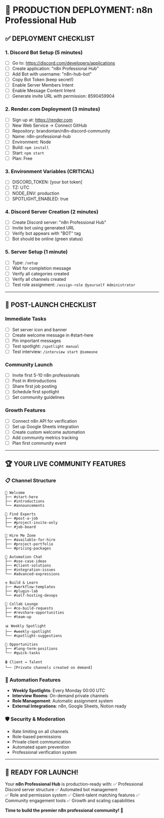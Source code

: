 # 🚀 PRODUCTION DEPLOYMENT: n8n Professional Hub

## ✅ **DEPLOYMENT CHECKLIST**

### 1. Discord Bot Setup (5 minutes)
- [ ] Go to: https://discord.com/developers/applications
- [ ] Create application: "n8n Professional Hub"  
- [ ] Add Bot with username: "n8n-hub-bot"
- [ ] Copy Bot Token (keep secret!)
- [ ] Enable Server Members Intent
- [ ] Enable Message Content Intent
- [ ] Generate invite URL with permission: 8590459904

### 2. Render.com Deployment (3 minutes)
- [ ] Sign up at: https://render.com
- [ ] New Web Service → Connect GitHub
- [ ] Repository: brandontan/n8n-discord-community
- [ ] Name: n8n-professional-hub
- [ ] Environment: Node
- [ ] Build: `npm install`
- [ ] Start: `npm start`
- [ ] Plan: Free

### 3. Environment Variables (CRITICAL)
- [ ] DISCORD_TOKEN: [your bot token]
- [ ] TZ: UTC
- [ ] NODE_ENV: production
- [ ] SPOTLIGHT_ENABLED: true

### 4. Discord Server Creation (2 minutes)
- [ ] Create Discord server: "n8n Professional Hub"
- [ ] Invite bot using generated URL
- [ ] Verify bot appears with "BOT" tag
- [ ] Bot should be online (green status)

### 5. Server Setup (1 minute)
- [ ] Type: `/setup`
- [ ] Wait for completion message
- [ ] Verify all categories created
- [ ] Verify all channels created
- [ ] Test role assignment: `/assign-role @yourself Administrator`

---

## 🎯 **POST-LAUNCH CHECKLIST**

### Immediate Tasks
- [ ] Set server icon and banner
- [ ] Create welcome message in #start-here
- [ ] Pin important messages
- [ ] Test spotlight: `/spotlight manual`
- [ ] Test interview: `/interview start @someone`

### Community Launch
- [ ] Invite first 5-10 n8n professionals
- [ ] Post in #introductions
- [ ] Share first job posting
- [ ] Schedule first spotlight
- [ ] Set community guidelines

### Growth Features  
- [ ] Connect n8n API for verification
- [ ] Set up Google Sheets integration
- [ ] Create custom welcome automation
- [ ] Add community metrics tracking
- [ ] Plan first community event

---

## 🏆 **YOUR LIVE COMMUNITY FEATURES**

### 📋 Channel Structure
```
👋 Welcome
├── #start-here
├── #introductions  
└── #announcements

🎯 Find Experts
├── #post-a-job
├── #project-invite-only
└── #job-board

🚀 Hire Me Zone
├── #available-for-hire
├── #project-portfolio
└── #pricing-packages

💬 Automation Chat
├── #use-case-ideas
├── #client-solutions
├── #integration-issues
└── #advanced-expressions

⚒️ Build & Learn
├── #workflow-templates
├── #plugin-lab
└── #self-hosting-devops

🤝 Collab Lounge
├── #co-build-requests
├── #revshare-opportunities
└── #team-up

📊 Weekly Spotlight
├── #weekly-spotlight
└── #spotlight-suggestions

💼 Opportunities
├── #long-term-positions
└── #quick-tasks

🔒 Client ↔ Talent
└── [Private channels created on demand]
```

### 🎪 Automation Features
- **Weekly Spotlights**: Every Monday 00:00 UTC
- **Interview Rooms**: On-demand private channels
- **Role Management**: Automatic assignment system
- **External Integrations**: n8n, Google Sheets, Notion ready

### 🛡️ Security & Moderation
- Rate limiting on all channels
- Role-based permissions
- Private client communication
- Automated spam prevention
- Professional verification system

---

## 🚀 **READY FOR LAUNCH!**

Your **n8n Professional Hub** is production-ready with:
✅ Professional Discord server structure
✅ Automated bot management  
✅ Role and permission system
✅ Client-talent matching features
✅ Community engagement tools
✅ Growth and scaling capabilities

**Time to build the premier n8n professional community!** 🎉
